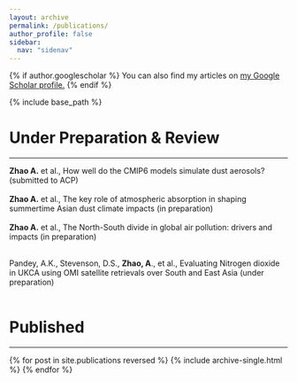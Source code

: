 ```yaml
---
layout: archive
permalink: /publications/
author_profile: false
sidebar:
  nav: "sidenav"
---
```


{% if author.googlescholar %}
  You can also find my articles on <u><a href="{{author.googlescholar}}">my Google Scholar profile</a>.</u>
{% endif %}

{% include base_path %}

Under Preparation & Review
======
------

**Zhao A.** et al., How well do the CMIP6 models simulate dust aerosols? (submitted to ACP) <br/><br/>
**Zhao A.** et al., The key role of atmospheric absorption in shaping summertime Asian dust climate impacts (in preparation) <br/><br/>
**Zhao A.** et al., The North-South divide in global air pollution: drivers and impacts (in preparation)<br/><br/>

Pandey, A.K., Stevenson, D.S., **Zhao, A**., et al., Evaluating Nitrogen dioxide in UKCA using OMI satellite retrievals over South and East Asia (under preparation) <br/><br/>

<!-- In Press
======
------

 -->


Published
======
------
{% for post in site.publications reversed %}
  {% include archive-single.html %}
{% endfor %}
